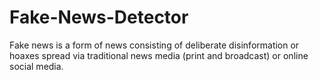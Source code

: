 # Fake-News-Detector
Fake news is a form of news consisting of deliberate disinformation or hoaxes spread via traditional news media (print and broadcast) or online social media.

